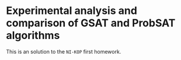 # Experimental analysis and comparison of GSAT and ProbSAT algorithms

This is an solution to the `NI-KOP` first homework.